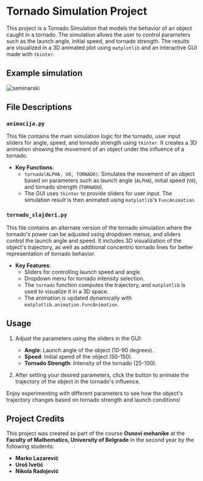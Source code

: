 # Tornado Simulation Project

This project is a Tornado Simulation that models the behavior of an object caught in a tornado. The simulation allows the user to control parameters such as the launch angle, initial speed, and tornado strength. The results are visualized in a 3D animated plot using `matplotlib` and an interactive GUI made with `tkinter`.

## Example simulation

![seminarski](https://github.com/user-attachments/assets/dabd33b3-4932-49d9-8dfd-41fdf43699e8)


## File Descriptions

### `animacija.py`

This file contains the main simulation logic for the tornado, user input sliders for angle, speed, and tornado strength using `tkinter`. It creates a 3D animation showing the movement of an object under the influence of a tornado.

- **Key Functions**:
  - `tornado(ALPHA, V0, TORNADO)`: Simulates the movement of an object based on parameters such as launch angle (`ALPHA`), initial speed (`V0`), and tornado strength (`TORNADO`).
  - The GUI uses `tkinter` to provide sliders for user input. The simulation result is then animated using `matplotlib`'s `FuncAnimation`.

### `tornado_slajderi.py`

This file contains an alternate version of the tornado simulation where the tornado's power can be adjusted using dropdown menus, and sliders control the launch angle and speed. It includes 3D visualization of the object's trajectory, as well as additional concentric tornado lines for better representation of tornado behavior.

- **Key Features**:
  - Sliders for controlling launch speed and angle.
  - Dropdown menu for tornado intensity selection.
  - The `tornado` function computes the trajectory, and `matplotlib` is used to visualize it in a 3D space.
  - The animation is updated dynamically with `matplotlib.animation.FuncAnimation`.

## Usage

1. Adjust the parameters using the sliders in the GUI:
   - **Angle**: Launch angle of the object (10-90 degrees).
   - **Speed**: Initial speed of the object (50-150).
   - **Tornado Strength**: Intensity of the tornado (25-100).

2. After setting your desired parameters, click the button to animate the trajectory of the object in the tornado's influence.

Enjoy experimenting with different parameters to see how the object's trajectory changes based on tornado strength and launch conditions!


## Project Credits

This project was created as part of the course **Osnovi mehanike** at the **Faculty of Mathematics, University of Belgrade** in the second year by the following students:

- **Marko Lazarević**
- **Uroš Ivetić**
- **Nikola Radojević**



